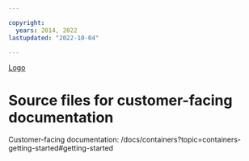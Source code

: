 ```yaml
---

copyright:
  years: 2014, 2022
lastupdated: "2022-10-04"

---
```







[Logo](images/logo-red-hat-openshift-on-ibm-cloud-light.svg)


# Source files for customer-facing documentation



Customer-facing documentation: /docs/containers?topic=containers-getting-started#getting-started








